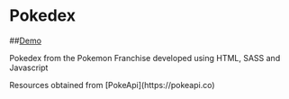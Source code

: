 # Pokedex
##[Demo](https://pokedex-gustavol.cyclic.app)
<p>Pokedex from the Pokemon Franchise developed using HTML, SASS and Javascript</p>
<p>Resources obtained from [PokeApi](https://pokeapi.co)</p>
